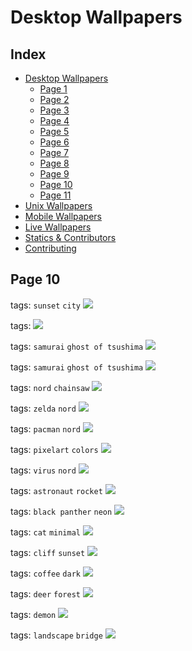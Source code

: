 # Desktop Wallpapers

## Index

- [Desktop Wallpapers](https://github.com/D3Ext/aesthetic-wallpapers/blob/main/pages/Desktop.md#desktop-wallpapers)
  - [Page 1](https://github.com/D3Ext/aesthetic-wallpapers/blob/main/pages/Page1.md)
  - [Page 2](https://github.com/D3Ext/aesthetic-wallpapers/blob/main/pages/Page2.md)
  - [Page 3](https://github.com/D3Ext/aesthetic-wallpapers/blob/main/pages/Page3.md)
  - [Page 4](https://github.com/D3Ext/aesthetic-wallpapers/blob/main/pages/Page4.md)
  - [Page 5](https://github.com/D3Ext/aesthetic-wallpapers/blob/main/pages/Page5.md)
  - [Page 6](https://github.com/D3Ext/aesthetic-wallpapers/blob/main/pages/Page6.md)
  - [Page 7](https://github.com/D3Ext/aesthetic-wallpapers/blob/main/pages/Page7.md)
  - [Page 8](https://github.com/D3Ext/aesthetic-wallpapers/blob/main/pages/Page8.md)
  - [Page 9](https://github.com/D3Ext/aesthetic-wallpapers/blob/main/pages/Page9.md)
  - [Page 10](https://github.com/D3Ext/aesthetic-wallpapers/blob/main/pages/Page10.md)
  - [Page 11](https://github.com/D3Ext/aesthetic-wallpapers/blob/main/pages/Page11.md)
- [Unix Wallpapers](https://github.com/D3Ext/aesthetic-wallpapers/blob/main/pages/Unix.md)
- [Mobile Wallpapers](https://github.com/D3Ext/aesthetic-wallpapers/blob/main/pages/Mobile.md#mobile-wallpapers)
- [Live Wallpapers](https://github.com/D3Ext/aesthetic-wallpapers/blob/main/pages/Live.md#live-wallpapers)
- [Statics & Contributors](https://github.com/D3Ext/aesthetic-wallpapers#statistics--contributors)
- [Contributing](https://github.com/D3Ext/aesthetic-wallpapers#contributing)

## Page 10

tags: `sunset` `city`
<img src="https://raw.githubusercontent.com/D3Ext/aesthetic-wallpapers/main/images/sunset_city.png">

tags:
<img src="https://raw.githubusercontent.com/D3Ext/aesthetic-wallpapers/main/images/aurora_v02.png">

tags: `samurai` `ghost of tsushima`
<img src="https://raw.githubusercontent.com/D3Ext/aesthetic-wallpapers/main/images/got_bw.jpg">

tags: `samurai` `ghost of tsushima`
<img src="https://raw.githubusercontent.com/D3Ext/aesthetic-wallpapers/main/images/got_red.jpg">

tags: `nord` `chainsaw`
<img src="https://raw.githubusercontent.com/D3Ext/aesthetic-wallpapers/main/images/nord-chainsaw.png">

tags: `zelda` `nord`
<img src="https://raw.githubusercontent.com/D3Ext/aesthetic-wallpapers/main/images/nord-princess-zelda.jpg">

tags: `pacman` `nord`
<img src="https://raw.githubusercontent.com/D3Ext/aesthetic-wallpapers/main/images/pacman-nord.png">

tags: `pixelart` `colors`
<img src="https://raw.githubusercontent.com/D3Ext/aesthetic-wallpapers/main/images/pixelart-colors.png">

tags: `virus` `nord`
<img src="https://raw.githubusercontent.com/D3Ext/aesthetic-wallpapers/main/images/virus-nord.png">

tags: `astronaut` `rocket`
<img src="https://raw.githubusercontent.com/D3Ext/aesthetic-wallpapers/main/images/astronaut-rocket.jpg">

tags: `black panther` `neon`
<img src="https://raw.githubusercontent.com/D3Ext/aesthetic-wallpapers/main/images/black-panther.jpg">

tags: `cat` `minimal`
<img src="https://raw.githubusercontent.com/D3Ext/aesthetic-wallpapers/main/images/cat.jpg">

tags: `cliff` `sunset`
<img src="https://raw.githubusercontent.com/D3Ext/aesthetic-wallpapers/main/images/cliff-edge.jpg">

tags: `coffee` `dark`
<img src="https://raw.githubusercontent.com/D3Ext/aesthetic-wallpapers/main/images/coffee.jpg">

tags: `deer` `forest`
<img src="https://raw.githubusercontent.com/D3Ext/aesthetic-wallpapers/main/images/deer-forest.jpg">

tags: `demon`
<img src="https://raw.githubusercontent.com/D3Ext/aesthetic-wallpapers/main/images/demon.jpg">

tags: `landscape` `bridge`
<img src="https://raw.githubusercontent.com/D3Ext/aesthetic-wallpapers/main/images/forest-bridge.jpg">


